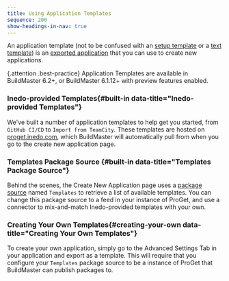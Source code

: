 ```yaml
---
title: Using Application Templates
sequence: 200
show-headings-in-nav: true
---
```

An application template (not to be confused with an [setup template](setup-templates) or a [text template](/docs/executionengine/components/text-templating)) is an [exported application](import-export) that you can use to create new applications.

{.attention .best-practice} Application Templates are available in BuildMaster 6.2+, or BuildMaster 6.1.12+ with preview features enabled.

### Inedo-provided Templates{#built-in data-title="Inedo-provided Templates"}

We've built a number of application templates to help get you started, from `GitHub CI/CD` to `Import from TeamCity`. These templates are hosted on [proget.inedo.com](https://proget.inedo.com/feeds/Templates), which BuildMaster will automatically pull from when you go to the create new application page. 

### Templates Package Source {#built-in data-title="Templates Package Source"}

Behind the scenes, the Create New Application page uses a [package source](/docs/buildmaster/builds/packaging/package-sources) named `Templates` to retrieve a list of available templates. You can change this package source to a feed in your instance of ProGet, and use a connector to mix-and-match Inedo-provided templates with your own.

### Creating Your Own Templates{#creating-your-own data-title="Creating Your Own Templates"}
To create your own application, simply go to the Advanced Settings Tab in your application and export as a template. This will require that you configure your `Templates` package source to be a instance of ProGet that BuildMaster can publish packages to.